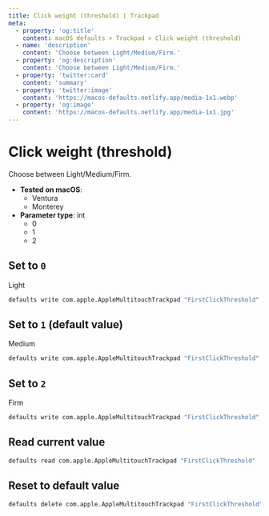 ```yaml
---
title: Click weight (threshold) | Trackpad
meta:
  - property: 'og:title'
    content: macOS defaults > Trackpad > Click weight (threshold)
  - name: 'description'
    content: 'Choose between Light/Medium/Firm.'
  - property: 'og:description'
    content: 'Choose between Light/Medium/Firm.'
  - property: 'twitter:card'
    content: 'summary'
  - property: 'twitter:image'
    content: 'https://macos-defaults.netlify.app/media-1x1.webp'
  - property: 'og:image'
    content: 'https://macos-defaults.netlify.app/media-1x1.jpg'
---
```


# Click weight (threshold)

Choose between Light/Medium/Firm.

<!-- break lists -->

- **Tested on macOS**:
  - Ventura
  - Monterey
- **Parameter type**: int
  - 0
  - 1
  - 2

## Set to `0`

Light

```bash
defaults write com.apple.AppleMultitouchTrackpad "FirstClickThreshold" -int "0"
```

## Set to `1` (default value)

Medium

```bash
defaults write com.apple.AppleMultitouchTrackpad "FirstClickThreshold" -int "1"
```

## Set to `2`

Firm

```bash
defaults write com.apple.AppleMultitouchTrackpad "FirstClickThreshold" -int "2"
```

## Read current value

```bash
defaults read com.apple.AppleMultitouchTrackpad "FirstClickThreshold"
```

## Reset to default value

```bash
defaults delete com.apple.AppleMultitouchTrackpad "FirstClickThreshold"
```
